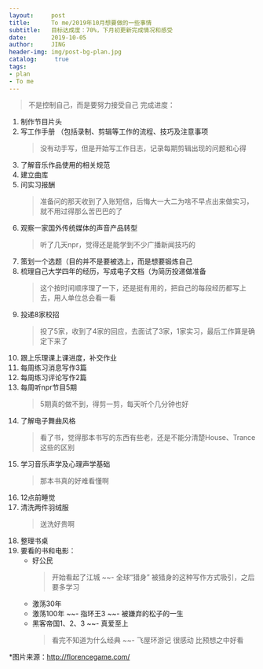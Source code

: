 ```yaml
---
layout:     post
title:      To me/2019年10月想要做的一些事情
subtitle:   目标达成度：70%，下月初更新完成情况和感受
date:       2019-10-05
author:     JING
header-img: img/post-bg-plan.jpg
catalog: 	 true
tags:
- plan
- To me
---
```




> 不是控制自己，而是要努力接受自己
完成进度：


1. 制作节目片头
2. 写工作手册 （包括录制、剪辑等工作的流程、技巧及注意事项 
    >没有动手写，但是开始写工作日志，记录每期剪辑出现的问题和心得
3. 了解音乐作品使用的相关规范
4. 建立曲库 
5. 问实习报酬
    >准备问的那天收到了入账短信，后悔大一大二为啥不早点出来做实习，就不用过得那么苦巴巴的了
6. 观察一家国外传统媒体的声音产品转型
    >听了几天npr，觉得还是能学到不少广播新闻技巧的
7. 策划一个选题（目的并不是要被选上，而是想要锻炼自己
8. 梳理自己大学四年的经历，写成电子文档（为简历投递做准备
    >这个按时间顺序理了一下，还是挺有用的，把自己的每段经历都写上去，用人单位总会看一看
9. 投递8家校招
    >投了5家，收到了4家的回应，去面试了3家，1家实习，最后工作算是确定下来了
10. 跟上乐理课上课进度，补交作业
11. 每周练习消息写作3篇
12. 每周练习评论写作2篇
13. 每周听npr节目5期
    >5期真的做不到，得剪一剪，每天听个几分钟也好
14. 了解电子舞曲风格
    >看了书，觉得那本书写的东西有些老，还是不能分清楚House、Trance这些的区别
15. 学习音乐声学及心理声学基础
    >那本书真的好难看懂啊
16. 12点前睡觉
17. 清洗两件羽绒服
    >送洗好贵啊
18. 整理书桌
19. 要看的书和电影：
    - 好公民
      >开始看起了江城
    ~~- 全球“猎身”
      >被猎身的这种写作方式吸引，之后要多学习
    - 激荡30年
    - 激荡100年
    ~~- 指环王3
    ~~- 被嫌弃的松子的一生
    - 黑客帝国1、2、3
    ~~- 真爱至上
      >看完不知道为什么经典
    ~~- 飞屋环游记
      >很感动 比预想之中好看



*图片来源：http://florencegame.com/


